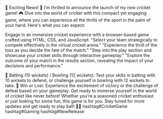 🏏 Exciting News! 🏏
I'm thrilled to announce the launch of my new cricket game! 🎮 Dive into the world of cricket with this compact yet engaging game, where you can experience all the thrills of the sport in the palm of your hand. Here's what you can expect:

Engage in an immersive cricket experience with a browser-based game crafted using HTML, CSS, and JavaScript.
"Select your team strategically to compete effectively in the virtual cricket arena."
"Experience the thrill of the toss as you decide the fate of the match."
"Step into the play section and showcase your cricket skills through interactive gameplay."
"Explore the outcome of your match in the results section, revealing the impact of your decisions and performance."

🔹 Batting (10 wickets) / Bowling (12 wickets): Test your skills in batting with 10 wickets to defend, or challenge yourself in bowling with 12 wickets to take.
🔹 Win or Lost: Experience the excitement of victory or the challenge of defeat based on your gameplay.
Get ready to immerse yourself in the world of cricket like never before! Whether you're a seasoned cricket enthusiast or just looking for some fun, this game is for you. Stay tuned for more updates and get ready to play ball! 🎉🏏 hashtag#CricketGame hashtag#Gaming hashtag#NewRelease
